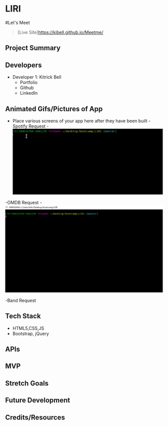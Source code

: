 # LIRI
#Let's Meet

> [Live Site]https://kibell.github.io/Meetme/

## Project Summary

> 

## Developers


- Developer 1: Kitrick Bell
  - Portfolio
  - Github
  - LinkedIn


## Animated Gifs/Pictures of App

- Place various screens of your app here after they have been built
-Spotify Request
-![](spotZoom.gif)

-OMDB Request
-![](movieZoom.gif)


-Band Request

## Tech Stack

- HTML5,CSS,JS
- Bootstrap, jQuery


## APIs



## MVP



## Stretch Goals



## Future Development



## Credits/Resources
